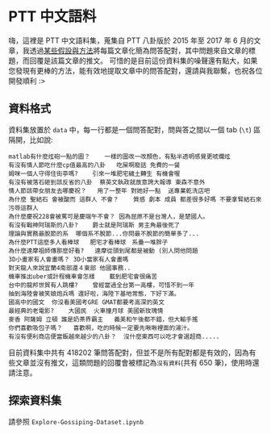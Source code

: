 # PTT 中文語料

嗨，這裡是 PTT 中文語料集，蒐集自 PTT 八卦版於 2015 年至 2017 年 6 月的文章，我透過[某些假設與方法](https://github.com/zake7749/PTT-Chat-Generator)將每篇文章化簡為問答配對，其中問題來自文章的標題，而回覆是該篇文章的推文。
可惜的是目前這份資料集的噪聲還有點大，如果您發現有更棒的方法，能有效地提取文章中的問答配對，還請與我聯繫，也祝各位開發順利 :>

## 資料格式

資料集放置於 `data` 中，每一行都是一個問答配對，問與答之間以一個 tab (`\t`) 區隔開，比如說:

```
matlab有什麼炫砲一點的圖？	一樣的圖改一改顏色，有點半透明感覺更唬爛炫
有沒有情人節吃什麼cp值最高的八卦	吃屎啊廢話 免費的一餐
姆咪一個人守得住街亭嗎?	引來一堆肥宅穢土轉生 有機會喔
有沒有被落石砸到該反省的八卦	蔡英文執政就故意誇大報導 東森不意外
情人節該帶女朋友去哪慶祝？	用了一整年 對她好一點  送專業乾洗店吧
為什麼 聖結石 會被酸而 這群人 不會？	質感 劇本 成員 都差很多好嗎 不要拿腎結石來污辱這群人
為什麼慶祝228會被罵可是慶端午不會？	因為屈原不是台灣人，是楚國人。
有沒有戰神阿瑞斯的八卦?	爵士就是阿瑞斯 男主角最後死了
理論與實務最脫節的系	哪個系不脫節...你問最不脫節的簡單多了...
為什麼PTT這麼多人看棒球	肥宅才看棒球　系壘一堆胖子
為什麼達摩祖師傳那麼好看?	達摩從頭到尾都是被動 (別人問他問題
3D小畫家有人會畫嗎？	3D小當家有人會畫嗎
對天龍人來說宜蘭4南部還４東部	他國事務..
機車推出uber或計程機車會怎樣	載到肥宅會很痛苦
台中的龍邦世貿有人跳樓?	曾經當過全台第一高樓，可惜不到一年
抽到海陸會被笑娘炮兵嗎	還好啦，海陸下基地常態，下好下滿。
國高中的國文	你沒看美國考GRE GMAT都要考高深的英文
最經典的老電影?	大國民  火車撞月球 美國新玫瑰情
麥香 阿薩姆 立頓 誰是奶茶界霸主	義美和午後都不錯，但大輸手搖
你們喜歡吸包子嗎？	喜歡啊，吃的時候一定要先啾啾裡面的湯汁。
有沒有便利商店便當飯越來越少的八卦？	沒什麼東西可以吃才會選超商.....
```

目前資料集中共有 418202 筆問答配對，但並不是所有配對都是有效的，因為有些文章並沒有推文，這類問題的回覆會被標記為`沒有資料`(共有 650 筆)，使用時還請注意。

## 探索資料集

請參照 `Explore-Gossiping-Dataset.ipynb`
